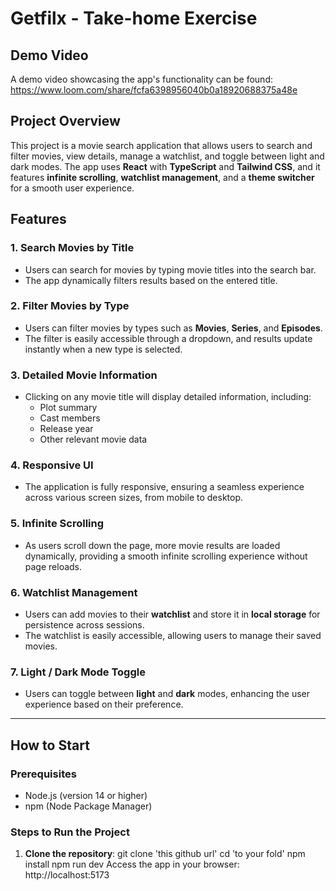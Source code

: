# Getfilx - Take-home Exercise

## Demo Video
A demo video showcasing the app's functionality can be found: 
https://www.loom.com/share/fcfa6398956040b0a18920688375a48e

## Project Overview

This project is a movie search application that allows users to search and filter movies, view details, manage a watchlist, and toggle between light and dark modes. The app uses **React** with **TypeScript** and **Tailwind CSS**, and it features **infinite scrolling**, **watchlist management**, and a **theme switcher** for a smooth user experience.

## Features

### 1. **Search Movies by Title**
   - Users can search for movies by typing movie titles into the search bar.
   - The app dynamically filters results based on the entered title.

### 2. **Filter Movies by Type**
   - Users can filter movies by types such as **Movies**, **Series**, and **Episodes**.
   - The filter is easily accessible through a dropdown, and results update instantly when a new type is selected.

### 3. **Detailed Movie Information**
   - Clicking on any movie title will display detailed information, including:
     - Plot summary
     - Cast members
     - Release year
     - Other relevant movie data

### 4. **Responsive UI**
   - The application is fully responsive, ensuring a seamless experience across various screen sizes, from mobile to desktop.

### 5. **Infinite Scrolling**
   - As users scroll down the page, more movie results are loaded dynamically, providing a smooth infinite scrolling experience without page reloads.

### 6. **Watchlist Management**
   - Users can add movies to their **watchlist** and store it in **local storage** for persistence across sessions.
   - The watchlist is easily accessible, allowing users to manage their saved movies.

### 7. **Light / Dark Mode Toggle**
   - Users can toggle between **light** and **dark** modes, enhancing the user experience based on their preference.

---

## How to Start

### Prerequisites

- Node.js (version 14 or higher)
- npm (Node Package Manager)

### Steps to Run the Project

1. **Clone the repository**:
    git clone 'this github url'
    cd 'to your fold'
    npm install
    npm run dev
    Access the app in your browser: http://localhost:5173